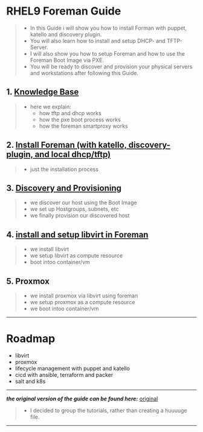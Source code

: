 
# RHEL9 Foreman Guide

> - In this Guide i will show you how to install Forman with puppet, katello and discovery plugin.
> - You will also learn how to install and setup DHCP- and TFTP-Server.
> - I will also show you how to setup Foreman and how to use the Foreman Boot Image via PXE.
> - You will be ready to discover and provision your physical servers and workstations after following this Guide.


 
## 1. [Knowledge Base](https://ji-podhead.github.io/RHEL_9_Foreman_Guide/knowledge%20base)

> - here we explain:
>	-  how tftp and dhcp works 
> 	-  how the pxe boot process works
>	-  how the foreman smartproxy works   

## 2. [Install Foreman (with katello, discovery-plugin, and local dhcp/tftp)](https://ji-podhead.github.io/RHEL_9_Foreman_Guide/installation%20(katello%2Cdiscovery%2Cdhcp%2Ctftp))
> - just the installation process

## 3. [Discovery and Provisioning](https://ji-podhead.github.io/RHEL_9_Foreman_Guide/discovery%20and%20provisioning)
> - we discover our host using the Boot Image
> - we set up Hostgroups, subnets, etc
> - we finally provision our discovered host

## 4. [install and setup libvirt in Foreman](https://ji-podhead.github.io/RHEL_9_Foreman_Guide/libvirt)
> - we install libvirt
> - we setup libvirt as compute resource
> - boot intoo container/vm

## 5. Proxmox
>  - we install proxmox via libvirt using foreman
>  - we setup proxmox as a compute resource
>  - we boot intoo container/vm
---
# Roadmap
- libvirt
- proxmox
- lifecycle management with puppet and katello
- cicd with ansible, terraform and packer
- salt and k8s
---
***the original version of the guide can be found here:*** [original](https://ji-podhead.github.io/RHEL_9_Foreman_Guide/original)
> - I decided to group the tutorials, rather than creating a huuuuge file.

---
